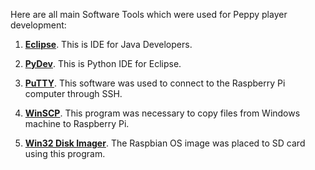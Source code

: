 Here are all main Software Tools which were used for Peppy player development:

1. **[Eclipse](https://www.eclipse.org/)**. This is IDE for Java Developers.

2. **[PyDev](http://www.pydev.org/)**. This is Python IDE for Eclipse.

3. **[PuTTY](http://www.chiark.greenend.org.uk/~sgtatham/putty/download.html)**. This software was used to connect to the Raspberry Pi computer through SSH.

4. **[WinSCP](https://winscp.net/eng/index.php)**. This program was necessary to copy files from Windows machine to Raspberry Pi.

5. **[Win32 Disk Imager](https://sourceforge.net/projects/win32diskimager/)**. The Raspbian OS image was placed to SD card using this program.